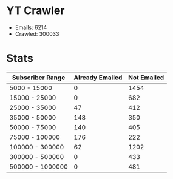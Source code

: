 # YT Crawler
- Emails: 6214
- Crawled: 300033

# Stats
| Subscriber Range  | Already Emailed | Not Emailed |
|-------|-------|-------|
| 5000 - 15000 | 0 | 1454 |
| 15000 - 25000 | 0 | 682 |
| 25000 - 35000 | 47 | 412 |
| 35000 - 50000 | 148 | 350 |
| 50000 - 75000 | 140 | 405 |
| 75000 - 100000 | 176 | 222 |
| 100000 - 300000 | 62 | 1202 |
| 300000 - 500000 | 0 | 433 |
| 500000 - 1000000 | 0 | 481 |
